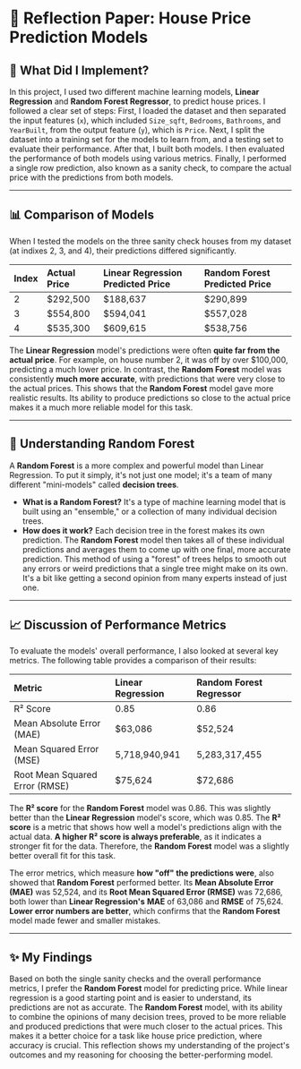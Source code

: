 # 📝 Reflection Paper: House Price Prediction Models

## 🚀 What Did I Implement?

In this project, I used two different machine learning models, **Linear Regression** and **Random Forest Regressor**, to predict house prices. I followed a clear set of steps: First, I loaded the dataset and then separated the input features (`x`), which included `Size_sqft`, `Bedrooms`, `Bathrooms`, and `YearBuilt`, from the output feature (`y`), which is `Price`. Next, I split the dataset into a training set for the models to learn from, and a testing set to evaluate their performance. After that, I built both models. I then evaluated the performance of both models using various metrics. Finally, I performed a single row prediction, also known as a sanity check, to compare the actual price with the predictions from both models.

---

## 📊 Comparison of Models

When I tested the models on the three sanity check houses from my dataset (at indixes 2, 3, and 4), their predictions differed significantly.

| Index | Actual Price | Linear Regression Predicted Price | Random Forest Predicted Price |
| :--- | :--- | :--- | :--- |
| 2 | \$292,500 | \$188,637 | \$290,899 |
| 3 | \$554,800 | \$594,041 | \$557,028 |
| 4 | \$535,300 | \$609,615 | \$538,756 |

The **Linear Regression** model's predictions were often **quite far from the actual price**. For example, on house number 2, it was off by over \$100,000, predicting a much lower price. In contrast, the **Random Forest** model was consistently **much more accurate**, with predictions that were very close to the actual prices. This shows that the **Random Forest** model gave more realistic results. Its ability to produce predictions so close to the actual price makes it a much more reliable model for this task.

---

## 🌳 Understanding Random Forest

A **Random Forest** is a more complex and powerful model than Linear Regression. To put it simply, it's not just one model; it's a team of many different "mini-models" called **decision trees**.

- **What is a Random Forest?** It's a type of machine learning model that is built using an "ensemble," or a collection of many individual decision trees.
- **How does it work?** Each decision tree in the forest makes its own prediction. The **Random Forest** model then takes all of these individual predictions and averages them to come up with one final, more accurate prediction. This method of using a "forest" of trees helps to smooth out any errors or weird predictions that a single tree might make on its own. It's a bit like getting a second opinion from many experts instead of just one.

---

## 📈 Discussion of Performance Metrics

To evaluate the models' overall performance, I also looked at several key metrics. The following table provides a comparison of their results:

| Metric | Linear Regression | Random Forest Regressor |
| :--- | :--- | :--- |
| R² Score | 0.85 | 0.86 |
| Mean Absolute Error (MAE) | \$63,086 | \$52,524 |
| Mean Squared Error (MSE) | 5,718,940,941 | 5,283,317,455 |
| Root Mean Squared Error (RMSE) | \$75,624 | \$72,686 |

The **R² score** for the **Random Forest** model was 0.86. This was slightly better than the **Linear Regression** model's score, which was 0.85. The **R² score** is a metric that shows how well a model's predictions align with the actual data. **A higher R² score is always preferable**, as it indicates a stronger fit for the data. Therefore, the **Random Forest** model was a slightly better overall fit for this task.

The error metrics, which measure **how "off" the predictions were**, also showed that **Random Forest** performed better. Its **Mean Absolute Error (MAE)** was 52,524, and its **Root Mean Squared Error (RMSE)** was 72,686, both lower than **Linear Regression's** **MAE** of 63,086 and **RMSE** of 75,624. **Lower error numbers are better**, which confirms that the **Random Forest** model made fewer and smaller mistakes.

---

## ✨ My Findings

Based on both the single sanity checks and the overall performance metrics, I prefer the **Random Forest** model for predicting price. While linear regression is a good starting point and is easier to understand, its predictions are not as accurate. The **Random Forest** model, with its ability to combine the opinions of many decision trees, proved to be more reliable and produced predictions that were much closer to the actual prices. This makes it a better choice for a task like house price prediction, where accuracy is crucial. This reflection shows my understanding of the project's outcomes and my reasoning for choosing the better-performing model.